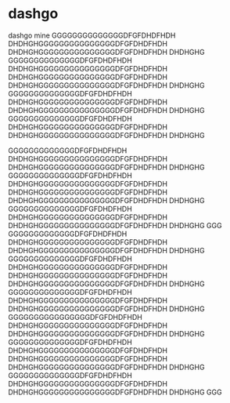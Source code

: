 # dashgo
dashgo mine
GGGGGGGGGGGGGGDFGFDHDFHDH DHDHGHGGGGGGGGGGGGGGGDFGFDHDFHDH DHDHGHGGGGGGGGGGGGGGGDFGFDHDFHDH DHDHGHG
GGGGGGGGGGGGGGDFGFDHDFHDH DHDHGHGGGGGGGGGGGGGGGDFGFDHDFHDH DHDHGHGGGGGGGGGGGGGGGDFGFDHDFHDH DHDHGHGGGGGGGGGGGGGGGDFGFDHDFHDH DHDHGHG
GGGGGGGGGGGGGGDFGFDHDFHDH DHDHGHGGGGGGGGGGGGGGGDFGFDHDFHDH DHDHGHGGGGGGGGGGGGGGGDFGFDHDFHDH DHDHGHG
GGGGGGGGGGGGGGDFGFDHDFHDH DHDHGHGGGGGGGGGGGGGGGDFGFDHDFHDH DHDHGHGGGGGGGGGGGGGGGDFGFDHDFHDH DHDHGHG

GGGGGGGGGGGGGDFGFDHDFHDH DHDHGHGGGGGGGGGGGGGGGDFGFDHDFHDH DHDHGHGGGGGGGGGGGGGGGDFGFDHDFHDH DHDHGHG
GGGGGGGGGGGGGGDFGFDHDFHDH DHDHGHGGGGGGGGGGGGGGGDFGFDHDFHDH DHDHGHGGGGGGGGGGGGGGGDFGFDHDFHDH DHDHGHGGGGGGGGGGGGGGGDFGFDHDFHDH DHDHGHG
GGGGGGGGGGGGGGDFGFDHDFHDH DHDHGHGGGGGGGGGGGGGGGDFGFDHDFHDH DHDHGHGGGGGGGGGGGGGGGDFGFDHDFHDH DHDHGHG
GGG
GGGGGGGGGGGGGDFGFDHDFHDH DHDHGHGGGGGGGGGGGGGGGDFGFDHDFHDH DHDHGHGGGGGGGGGGGGGGGDFGFDHDFHDH DHDHGHG
GGGGGGGGGGGGGGDFGFDHDFHDH DHDHGHGGGGGGGGGGGGGGGDFGFDHDFHDH DHDHGHGGGGGGGGGGGGGGGDFGFDHDFHDH DHDHGHGGGGGGGGGGGGGGGDFGFDHDFHDH DHDHGHG
GGGGGGGGGGGGGGDFGFDHDFHDH DHDHGHGGGGGGGGGGGGGGGDFGFDHDFHDH DHDHGHGGGGGGGGGGGGGGGDFGFDHDFHDH DHDHGHG
GGGGGGGGGGGGGGGGDFGFDHDFHDH DHDHGHGGGGGGGGGGGGGGGDFGFDHDFHDH DHDHGHGGGGGGGGGGGGGGGDFGFDHDFHDH DHDHGHG
GGGGGGGGGGGGGGDFGFDHDFHDH DHDHGHGGGGGGGGGGGGGGGDFGFDHDFHDH DHDHGHGGGGGGGGGGGGGGGDFGFDHDFHDH DHDHGHGGGGGGGGGGGGGGGDFGFDHDFHDH DHDHGHG
GGGGGGGGGGGGGGDFGFDHDFHDH DHDHGHGGGGGGGGGGGGGGGDFGFDHDFHDH DHDHGHGGGGGGGGGGGGGGGDFGFDHDFHDH DHDHGHG
GGG
